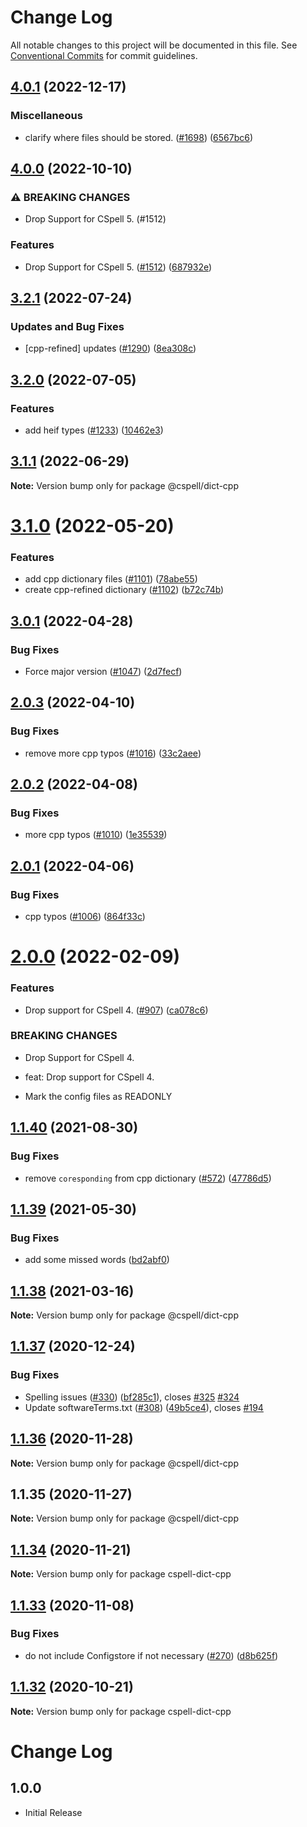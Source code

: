 # Change Log

All notable changes to this project will be documented in this file.
See [Conventional Commits](https://conventionalcommits.org) for commit guidelines.

## [4.0.1](https://github.com/streetsidesoftware/cspell-dicts/compare/@cspell/dict-cpp@4.0.0...@cspell/dict-cpp@4.0.1) (2022-12-17)


### Miscellaneous

* clarify where files should be stored. ([#1698](https://github.com/streetsidesoftware/cspell-dicts/issues/1698)) ([6567bc6](https://github.com/streetsidesoftware/cspell-dicts/commit/6567bc62130404cb32945bdcc3bf07316c839396))

## [4.0.0](https://github.com/streetsidesoftware/cspell-dicts/compare/@cspell/dict-cpp@3.2.1...@cspell/dict-cpp@4.0.0) (2022-10-10)


### ⚠ BREAKING CHANGES

* Drop Support for CSpell 5. (#1512)

### Features

* Drop Support for CSpell 5. ([#1512](https://github.com/streetsidesoftware/cspell-dicts/issues/1512)) ([687932e](https://github.com/streetsidesoftware/cspell-dicts/commit/687932e187e4bce87d7904e3a2e53dd6de6ac372))

## [3.2.1](https://github.com/streetsidesoftware/cspell-dicts/compare/@cspell/dict-cpp@3.2.0...@cspell/dict-cpp@3.2.1) (2022-07-24)


### Updates and Bug Fixes

* [cpp-refined] updates ([#1290](https://github.com/streetsidesoftware/cspell-dicts/issues/1290)) ([8ea308c](https://github.com/streetsidesoftware/cspell-dicts/commit/8ea308ca73e883ea518cb3624a53955ccb96db3a))

## [3.2.0](https://github.com/streetsidesoftware/cspell-dicts/compare/@cspell/dict-cpp@3.1.1...@cspell/dict-cpp@3.2.0) (2022-07-05)


### Features

* add heif types ([#1233](https://github.com/streetsidesoftware/cspell-dicts/issues/1233)) ([10462e3](https://github.com/streetsidesoftware/cspell-dicts/commit/10462e313d34da294020671213c4307e68bc2eb4))



## [3.1.1](https://github.com/streetsidesoftware/cspell-dicts/compare/@cspell/dict-cpp@3.1.0...@cspell/dict-cpp@3.1.1) (2022-06-29)

**Note:** Version bump only for package @cspell/dict-cpp





# [3.1.0](https://github.com/streetsidesoftware/cspell-dicts/compare/@cspell/dict-cpp@3.0.1...@cspell/dict-cpp@3.1.0) (2022-05-20)


### Features

* add cpp dictionary files ([#1101](https://github.com/streetsidesoftware/cspell-dicts/issues/1101)) ([78abe55](https://github.com/streetsidesoftware/cspell-dicts/commit/78abe55b4b443b1de166e57a4f446b24a4e2f9cc))
* create cpp-refined dictionary ([#1102](https://github.com/streetsidesoftware/cspell-dicts/issues/1102)) ([b72c74b](https://github.com/streetsidesoftware/cspell-dicts/commit/b72c74b8bce2be7143a263f8135efe72042ecda6))





## [3.0.1](https://github.com/streetsidesoftware/cspell-dicts/compare/@cspell/dict-cpp@2.0.3...@cspell/dict-cpp@3.0.1) (2022-04-28)


### Bug Fixes

* Force major version ([#1047](https://github.com/streetsidesoftware/cspell-dicts/issues/1047)) ([2d7fecf](https://github.com/streetsidesoftware/cspell-dicts/commit/2d7fecf79ceecd352ef102a254a1cdd0626a910a))





## [2.0.3](https://github.com/streetsidesoftware/cspell-dicts/compare/@cspell/dict-cpp@2.0.2...@cspell/dict-cpp@2.0.3) (2022-04-10)


### Bug Fixes

* remove more cpp typos ([#1016](https://github.com/streetsidesoftware/cspell-dicts/issues/1016)) ([33c2aee](https://github.com/streetsidesoftware/cspell-dicts/commit/33c2aee85854a7dd0248353f80deb6fc8a6307f5))





## [2.0.2](https://github.com/streetsidesoftware/cspell-dicts/compare/@cspell/dict-cpp@2.0.1...@cspell/dict-cpp@2.0.2) (2022-04-08)


### Bug Fixes

* more cpp typos ([#1010](https://github.com/streetsidesoftware/cspell-dicts/issues/1010)) ([1e35539](https://github.com/streetsidesoftware/cspell-dicts/commit/1e355397cee4611438193997cd105067bb021cfd))





## [2.0.1](https://github.com/streetsidesoftware/cspell-dicts/compare/@cspell/dict-cpp@2.0.0...@cspell/dict-cpp@2.0.1) (2022-04-06)


### Bug Fixes

* cpp typos ([#1006](https://github.com/streetsidesoftware/cspell-dicts/issues/1006)) ([864f33c](https://github.com/streetsidesoftware/cspell-dicts/commit/864f33c87fab5701af195ec1cddd09ab2807f938))





# [2.0.0](https://github.com/streetsidesoftware/cspell-dicts/compare/@cspell/dict-cpp@1.1.40...@cspell/dict-cpp@2.0.0) (2022-02-09)


### Features

* Drop support for CSpell 4. ([#907](https://github.com/streetsidesoftware/cspell-dicts/issues/907)) ([ca078c6](https://github.com/streetsidesoftware/cspell-dicts/commit/ca078c6a2e188cc3cf6276db1ba7e007f0f06f27))


### BREAKING CHANGES

* Drop Support for CSpell 4.

* feat: Drop support for CSpell 4.
* Mark the config files as READONLY





## [1.1.40](https://github.com/streetsidesoftware/cspell-dicts/compare/@cspell/dict-cpp@1.1.39...@cspell/dict-cpp@1.1.40) (2021-08-30)


### Bug Fixes

* remove `coresponding` from cpp dictionary ([#572](https://github.com/streetsidesoftware/cspell-dicts/issues/572)) ([47786d5](https://github.com/streetsidesoftware/cspell-dicts/commit/47786d58e636180792f155ec0b9feea2e10cd45d))

<!--- cspell:ignore coresponding --->



## [1.1.39](https://github.com/streetsidesoftware/cspell-dicts/compare/@cspell/dict-cpp@1.1.38...@cspell/dict-cpp@1.1.39) (2021-05-30)


### Bug Fixes

* add some missed words ([bd2abf0](https://github.com/streetsidesoftware/cspell-dicts/commit/bd2abf0e0f90ff41e8cdd8a84786c15ef0734333))





## [1.1.38](https://github.com/streetsidesoftware/cspell-dicts/compare/@cspell/dict-cpp@1.1.37...@cspell/dict-cpp@1.1.38) (2021-03-16)

**Note:** Version bump only for package @cspell/dict-cpp





## [1.1.37](https://github.com/streetsidesoftware/cspell-dicts/compare/@cspell/dict-cpp@1.1.36...@cspell/dict-cpp@1.1.37) (2020-12-24)


### Bug Fixes

* Spelling issues ([#330](https://github.com/streetsidesoftware/cspell-dicts/issues/330)) ([bf285c1](https://github.com/streetsidesoftware/cspell-dicts/commit/bf285c182e16a5b73b28d3bd6fa5b3db5ac1cac0)), closes [#325](https://github.com/streetsidesoftware/cspell-dicts/issues/325) [#324](https://github.com/streetsidesoftware/cspell-dicts/issues/324)
* Update softwareTerms.txt ([#308](https://github.com/streetsidesoftware/cspell-dicts/issues/308)) ([49b5ce4](https://github.com/streetsidesoftware/cspell-dicts/commit/49b5ce4a2436f3c99969d6425128d55f84c8a7fc)), closes [#194](https://github.com/streetsidesoftware/cspell-dicts/issues/194)





## [1.1.36](https://github.com/streetsidesoftware/cspell-dicts/compare/@cspell/dict-cpp@1.1.35...@cspell/dict-cpp@1.1.36) (2020-11-28)

**Note:** Version bump only for package @cspell/dict-cpp





## 1.1.35 (2020-11-27)

**Note:** Version bump only for package @cspell/dict-cpp





## [1.1.34](https://github.com/streetsidesoftware/cspell-dicts/compare/cspell-dict-cpp@1.1.33...cspell-dict-cpp@1.1.34) (2020-11-21)

**Note:** Version bump only for package cspell-dict-cpp

## [1.1.33](https://github.com/streetsidesoftware/cspell-dicts/compare/cspell-dict-cpp@1.1.32...cspell-dict-cpp@1.1.33) (2020-11-08)

### Bug Fixes

- do not include Configstore if not necessary ([#270](https://github.com/streetsidesoftware/cspell-dicts/issues/270)) ([d8b625f](https://github.com/streetsidesoftware/cspell-dicts/commit/d8b625f2f42d5cc6c4a9390216ac1e5037886e44))

## [1.1.32](https://github.com/streetsidesoftware/cspell-dicts/compare/cspell-dict-cpp@1.1.31...cspell-dict-cpp@1.1.32) (2020-10-21)

**Note:** Version bump only for package cspell-dict-cpp

# Change Log

## 1.0.0

- Initial Release
